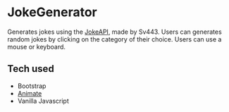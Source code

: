 # JokeGenerator

Generates jokes using the [JokeAPI](https://github.com/Sv443/JokeAPI), made by Sv443. Users can generates random jokes by clicking on the category of their choice. Users can use a mouse or keyboard.

## Tech used

- Bootstrap
- [Animate](https://animate.style/)
- Vanilla Javascript
